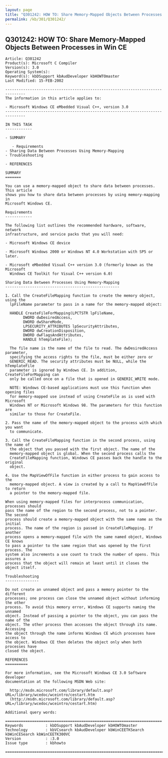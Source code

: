 ```yaml
---
layout: page
title: "Q301242: HOW TO: Share Memory-Mapped Objects Between Processes in Win CE"
permalink: /kb/301/Q301242/
---
```


## Q301242: HOW TO: Share Memory-Mapped Objects Between Processes in Win CE

	Article: Q301242
	Product(s): Microsoft C Compiler
	Version(s): 3.0
	Operating System(s): 
	Keyword(s): kbDSupport kbAudDeveloper kbHOWTOmaster
	Last Modified: 15-FEB-2002
	
	-------------------------------------------------------------------------------
	The information in this article applies to:
	
	- Microsoft Windows CE eMbedded Visual C++, version 3.0 
	-------------------------------------------------------------------------------
	
	IN THIS TASK
	------------
	
	- SUMMARY
	
	   - Requirements
	- Sharing Data Between Processes Using Memory-Mapping
	- Troubleshooting
	
	- REFERENCES
	
	SUMMARY
	=======
	
	You can use a memory-mapped object to share data between processes. This article
	shows you how to share data between processes by using memory-mapping in
	Microsoft Windows CE.
	
	Requirements
	------------
	
	The following list outlines the recommended hardware, software, network
	infrastructure, and service packs that you will need:
	
	- Microsoft Windows CE device
	
	- Microsoft Windows 2000 or Windows NT 4.0 Workstation with SP5 or later.
	
	- Microsoft eMbedded Visual C++ version 3.0 (formerly known as the Microsoft
	  Windows CE Toolkit for Visual C++ version 6.0)
	
	Sharing Data Between Processes Using Memory-Mapping
	---------------------------------------------------
	
	1. Call the CreateFileMapping function to create the memory object, using the
	  lpFileName parameter to pass in a name for the memory-mapped object:
	
	  HANDLE CreateFileForMapping(LPCTSTR lpFileName,
	        DWORD dwDesiredAccess, 
	        DWORD dwShareMode, 
	        LPSECURITY_ATTRIBUTES lpSecurityAttributes, 
	        DWORD dwCreationDisposition, 
	        DWORD dwFlagsAndAttributes,
	        HANDLE hTemplateFile);
	
	  The file name is the name of the file to read. The dwDesiredAccess parameter,
	  specifying the access rights to the file, must be either zero or
	  GENERIC_READ. The security attributes must be NULL, while the hTemplateFile
	  parameter is ignored by Windows CE. In addition, CreateFileForMapping can
	  only be called once on a file that is opened in GENERIC_WRITE mode.
	
	  NOTE: Windows CE-based applications must use this function when opening files
	  for memory-mapped use instead of using CreateFile as is used with Microsoft
	  Windows NT or Microsoft Windows 98. The parameters for this function are
	  similar to those for CreateFile.
	
	2. Pass the name of the memory-mapped object to the process with which you want
	  to communicate.
	
	3. Call the CreateFileMapping function in the second process, using the name of
	  the object that you passed with the first object. The name of the
	  memory-mapped object is global. When the second process calls the
	  CreateFileMapping function, Windows CE passes back the handle to the original
	  object.
	
	4. Use the MapViewOfFile function in either process to gain access to the
	  memory-mapped object. A view is created by a call to MapViewOfFile to return
	  a pointer to the memory-mapped file.
	
	When using memory-mapped files for interprocess communication, processes should
	pass the name of the region to the second process, not to a pointer. The second
	process should create a memory-mapped object with the same name as the initial
	process. The name of the region is passed in CreateFileMapping. If another
	process opens a memory-mapped file with the same named object, Windows CE knows
	to pass a pointer to the same region that was opened by the first process. The
	system also increments a use count to track the number of opens. This assures a
	process that the object will remain at least until it closes the object itself.
	
	Troubleshooting
	---------------
	
	Do not create an unnamed object and pass a memory pointer to the different
	processes; one process can close the unnamed object without informing the other
	process. To avoid this memory error, Windows CE supports naming the unnamed
	object. Instead of passing a pointer to the object, you can pass the name of the
	object. The other process then accesses the object through its name. Accessing
	the object through the name informs Windows CE which processes have access to
	the object. Windows CE then deletes the object only when both processes have
	closed the object.
	
	REFERENCES
	==========
	
	For more information, see the Microsoft Windows CE 3.0 Software developer
	documentation at the following MSDN Web site:
	
	  http://msdn.microsoft.com/library/default.asp?URL=/library/wcedoc/wceintro/cestart.htm
	  (http://msdn.microsoft.com/library/default.asp?URL=/library/wcedoc/wceintro/cestart.htm)
	
	Additional query words:
	
	======================================================================
	Keywords          : kbDSupport kbAudDeveloper kbHOWTOmaster 
	Technology        : kbVCsearch kbAudDeveloper kbWinCEETKSearch kbWinCESearch kbWinCEETK300VC
	Version           : :3.0
	Issue type        : kbhowto
	
	=============================================================================
	
